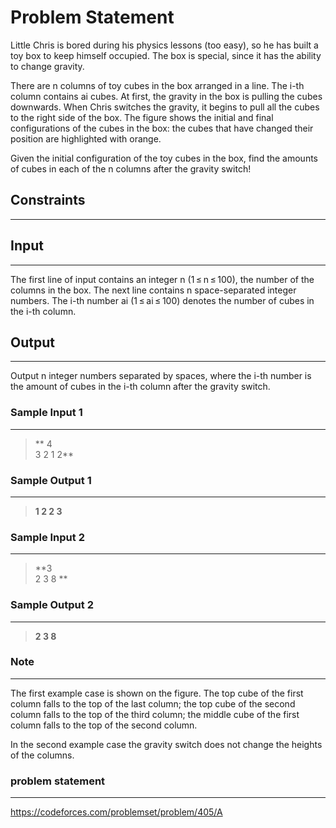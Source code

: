 
# Problem Statement
Little Chris is bored during his physics lessons (too easy), so he has built a toy box to keep himself occupied. The box is special, since it has the ability to change gravity.

There are n columns of toy cubes in the box arranged in a line. The i-th column contains ai cubes. At first, the gravity in the box is pulling the cubes downwards. When Chris switches the gravity, it begins to pull all the cubes to the right side of the box. The figure shows the initial and final configurations of the cubes in the box: the cubes that have changed their position are highlighted with orange.


Given the initial configuration of the toy cubes in the box, find the amounts of cubes in each of the n columns after the gravity switch!

## Constraints
---


## Input
----
The first line of input contains an integer n (1 ≤ n ≤ 100), the number of the columns in the box. The next line contains n space-separated integer numbers. The i-th number ai (1 ≤ ai ≤ 100) denotes the number of cubes in the i-th column.

## Output
---
Output n integer numbers separated by spaces, where the i-th number is the amount of cubes in the i-th column after the gravity switch.

### Sample Input 1
----
> ** 4\
3 2 1 2**

### Sample Output  1
----
> **1 2 2 3**



 ### Sample Input 2
----
> **3\
2 3 8
**

### Sample Output  2
----
> **2 3 8**

### Note
---
The first example case is shown on the figure. The top cube of the first column falls to the top of the last column; the top cube of the second column falls to the top of the third column; the middle cube of the first column falls to the top of the second column.

In the second example case the gravity switch does not change the heights of the columns.


### problem statement
---
https://codeforces.com/problemset/problem/405/A
